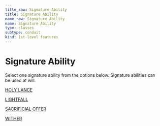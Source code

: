 ```yaml
---
title_raw: Signature Ability
title: Signature Ability
name_raw: Signature Ability
name: Signature Ability
type: classes
subtype: conduit
kind: 1st-level features
---
```


# Signature Ability

Select one signature ability from the options below. Signature abilities can be used at will.

[HOLY LANCE](./Holy%20Lance.md)

[LIGHTFALL](./%5B%5BLightfall%5D%5D.md)

[SACRIFICIAL OFFER](./Sacrificial%20Offer.md)

[WITHER](./%5B%5BWither%5D%5D.md)
